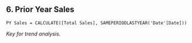 ## 6. **Prior Year Sales**  
   ```DAX 
   PY Sales = CALCULATE([Total Sales], SAMEPERIODLASTYEAR('Date'[Date])) 
   ```  
   *Key for trend analysis.*
